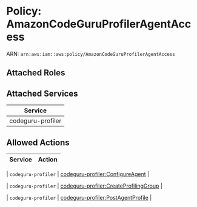 # Policy: AmazonCodeGuruProfilerAgentAccess

ARN: `arn:aws:iam::aws:policy/AmazonCodeGuruProfilerAgentAccess`

## Attached Roles

## Attached Services

| Service |
|---------|
| codeguru-profiler |

## Allowed Actions

| Service | Action |
|:-------:|--------|

| `codeguru-profiler` | [codeguru-profiler:ConfigureAgent](../actions.md#codeguru-profiler:configureagent) |

| `codeguru-profiler` | [codeguru-profiler:CreateProfilingGroup](../actions.md#codeguru-profiler:createprofilinggroup) |

| `codeguru-profiler` | [codeguru-profiler:PostAgentProfile](../actions.md#codeguru-profiler:postagentprofile) |
